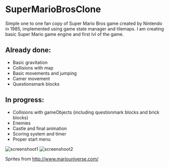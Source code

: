 # SuperMarioBrosClone
Simple one to one fan copy of Super Mario Bros game created by Nintendo in 1985, implemented using game state manager and tilemaps.
I am creating basic Super Mario game engine and first lvl of the game.


Already done: 
-------------
- Basic gravitation
- Collisions with map
- Basic movements and jumping
- Camer movement
- Questionsmark blocks

In progress:
-----
- Collisions with gameObjects (including questionmark blocks and brick blocks)
- Enemies
- Castle and final animation
- Scoring system and timer
- Proper start menu

![screenshoot1](https://cloud.githubusercontent.com/assets/6627307/22863164/af4aa7b2-f13b-11e6-94b2-7311577d9cdc.png)
![screenshoot2](https://cloud.githubusercontent.com/assets/6627307/22863165/af9903f8-f13b-11e6-9a61-91563cc45968.png)

Sprites from <a href="http://www.mariouniverse.com/">http://www.mariouniverse.com/</a>
